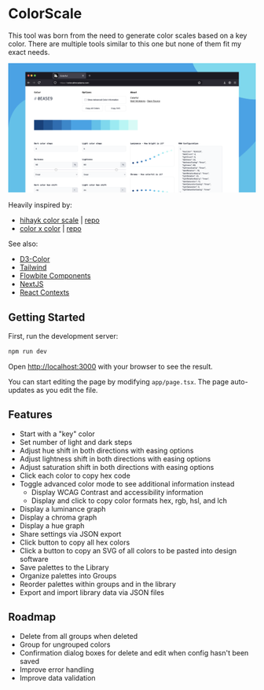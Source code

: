 # ColorScale

This tool was born from the need to generate color scales based on a key color. There are multiple tools similar to this one but none of them fit my exact needs.

![screenshot](/public/thumbnail.png)

Heavily inspired by:

- [hihayk color scale](https://hihayk.github.io/scale/) | [repo](https://github.com/hihayk/scale)
- [color x color](https://colorcolor.in/) | [repo](https://github.com/saneef/color-color)

See also:

- [D3-Color](https://d3js.org/d3-color)
- [Tailwind](https://tailwindcss.com/)
- [Flowbite Components](https://flowbite.com/docs/getting-started/introduction/)
- [NextJS](https://nextjs.org/)
- [React Contexts](https://react.dev/learn/passing-data-deeply-with-context)

## Getting Started

First, run the development server:

```bash
npm run dev
```

Open [http://localhost:3000](http://localhost:3000) with your browser to see the result.

You can start editing the page by modifying `app/page.tsx`. The page auto-updates as you edit the file.

## Features

- Start with a "key" color
- Set number of light and dark steps
- Adjust hue shift in both directions with easing options
- Adjust lightness shift in both directions with easing options
- Adjust saturation shift in both directions with easing options
- Click each color to copy hex code
- Toggle advanced color mode to see additional information instead
  - Display WCAG Contrast and accessibility information
  - Display and click to copy color formats hex, rgb, hsl, and lch
- Display a luminance graph
- Display a chroma graph
- Display a hue graph
- Share settings via JSON export
- Click button to copy all hex colors
- Click a button to copy an SVG of all colors to be pasted into design software
- Save palettes to the Library
- Organize palettes into Groups
- Reorder palettes within groups and in the library
- Export and import library data via JSON files

## Roadmap

- Delete from all groups when deleted
- Group for ungrouped colors
- Confirmation dialog boxes for delete and edit when config hasn't been saved
- Improve error handling
- Improve data validation
